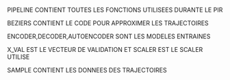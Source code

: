 PIPELINE CONTIENT TOUTES LES FONCTIONS UTILISEES DURANTE LE PIR

BEZIERS CONTIENT LE CODE POUR APPROXIMER LES TRAJECTOIRES

ENCODER,DECODER,AUTOENCODER SONT LES MODELES ENTRAINES

X_VAL EST LE VECTEUR DE VALIDATION ET SCALER EST LE SCALER UTILISE

SAMPLE CONTIENT LES DONNEES DES TRAJECTOIRES
